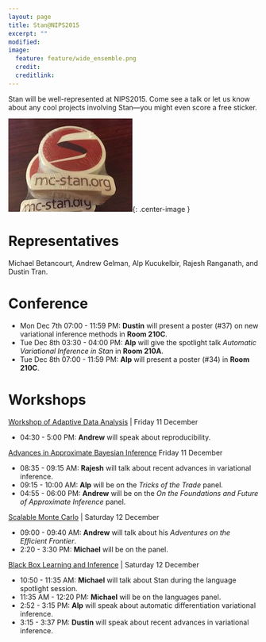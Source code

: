 ```yaml
---
layout: page
title: Stan@NIPS2015
excerpt: ""
modified:
image:
  feature: feature/wide_ensemble.png
  credit:
  creditlink:
---
```


Stan will be well-represented at NIPS2015.  Come see a talk
or let us know about any cool projects involving Stan—you might even score a free sticker.

![LogoSticker](/images/logo_stickers.jpg){: .center-image }


Representatives
============
Michael Betancourt, Andrew Gelman, Alp Kucukelbir, Rajesh Ranganath, and Dustin Tran.


Conference
======

* Mon Dec 7th 07:00 - 11:59 PM: **Dustin** will present a poster (#37) on new variational inference methods in **Room 210C**.
* Tue Dec 8th 03:30 - 04:00 PM: **Alp** will give the spotlight talk _Automatic Variational Inference in Stan_ in **Room 210A**.
* Tue Dec 8th 07:00 - 11:59 PM: **Alp** will present a poster (#34) in **Room 210C**.


Workshops
======

[Workshop of Adaptive Data Analysis](http://wadapt.org) |
Friday 11 December

* 04:30 - 5:00 PM: **Andrew** will speak about reproducibility.

[Advances in Approximate Bayesian Inference](http://approximateinference.org)
Friday 11 December

* 08:35 - 09:15 AM: **Rajesh** will talk about recent advances in variational inference.
* 09:15 - 10:00 AM: **Alp** will be on the _Tricks of the Trade_ panel.
* 04:55 - 06:00 PM: **Andrew** will be on the _On the Foundations and Future of Approximate Inference_ panel.

[Scalable Monte Carlo](http://babaks.github.io/ScalableMonteCarlo/) |
Saturday 12 December

* 09:00 - 09:40 AM: **Andrew** will talk about his _Adventures on the Efficient Frontier_.
* 2:20 - 3:30 PM: **Michael** will be on the panel.

[Black Box Learning and Inference](http://www.blackboxworkshop.org) |
Saturday 12 December

* 10:50 - 11:35 AM: **Michael** will talk about Stan during the language spotlight session.
* 11:35 AM - 12:20 PM: **Michael** will be on the languages panel.
* 2:52 - 3:15 PM: **Alp** will speak about automatic differentiation variational inference.
* 3:15 - 3:37 PM: **Dustin** will speak about recent advances in variational inference.





















